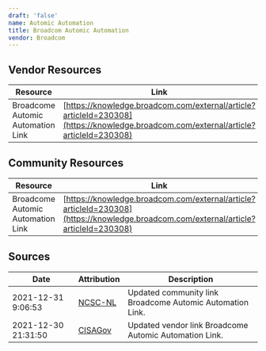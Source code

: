 ```yaml
---
draft: 'false'
name: Automic Automation
title: Broadcom Automic Automation
vendor: Broadcom
---
```


## Vendor Resources
| Resource | Link |
| --- | --- |
| Broadcome Automic Automation Link | [https://knowledge.broadcom.com/external/article?articleId=230308](https://knowledge.broadcom.com/external/article?articleId=230308) |

## Community Resources
| Resource | Link |
| --- | --- |
| Broadcome Automic Automation Link | [https://knowledge.broadcom.com/external/article?articleId=230308](https://knowledge.broadcom.com/external/article?articleId=230308) |


## Sources
| Date | Attribution | Description |
| --- | --- | --- |
| 2021-12-31 9:06:53 | [NCSC-NL](https://github.com/NCSC-NL/log4shell/blob/main/software/README.md) | Updated community link Broadcome Automic Automation Link.  |
| 2021-12-30 21:31:50 | [CISAGov](https://raw.githubusercontent.com/cisagov/log4j-affected-db/develop/README.md) | Updated vendor link Broadcome Automic Automation Link.  |
